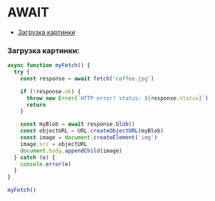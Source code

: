 # AWAIT #

+ [Загрузка картинки](#IMG_LOAD)

### <a name="IMG_LOAD"></a> Загрузка картинки:

```js
async function myFetch() {
  try {
    const response = await fetch('coffee.jpg')

    if (!response.ok) {
      throw new Error(`HTTP error! status: ${response.status}`)
      return
    }

    const myBlob = await response.blob()
    const objectURL = URL.createObjectURL(myBlob)
    const image = document.createElement('img')
    image.src = objectURL
    document.body.appendChild(image)
  } catch (e) {
    console.error(e)
  }
}

myFetch()
```
